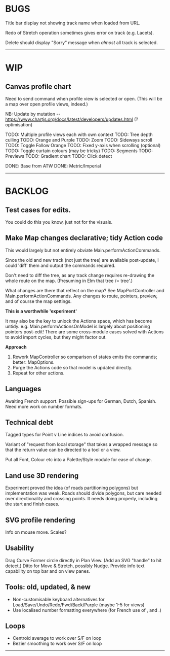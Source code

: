 
# BUGS

Title bar display not showing track name when loaded from URL.

Redo of Stretch operation sometimes gives error on track (e.g. Lacets).

Delete should display "Sorry" message when _almost_ all track is selected.

--- 

# WIP

## Canvas profile chart

Need to send command when profile view is selected or open.
(This will be a map over open profile views, indeed.)

NB: Update by mutation 
-- https://www.chartjs.org/docs/latest/developers/updates.html (?optimisation)

TODO: Multiple profile views each with own context
TODO: Tree depth culling
TODO: Orange and Purple 
TODO: Zoom
TODO: Sideways scroll
TODO: Toggle Follow Orange
TODO: Fixed y-axis when scrolling (optional)
TODO: Toggle curtain colours (may be tricky)
TODO: Segments
TODO: Previews
TODO: Gradient chart
TODO: Click detect

DONE: Base from ATW
DONE: Metric/Imperial

---

# BACKLOG

## Test cases for edits.

You could do this you know, just not for the visuals.

## Make Map changes declarative; tidy Action code

This would largely but not entirely obviate Main.performActionCommands.

Since the old and new track (not just the tree) are available post-update,
I could 'diff' them and output the commands required.

Don't need to diff the tree, as any track change requires re-drawing the whole route on the map.
(Presuming in Elm that tree /= tree'.)

What changes are there that reflect on the map?
See MapPortController and Main.performActionCommands.
Any changes to route, pointers, preview, and of course the map settings.

**This is a worthwhile 'experiment'**

It may also be the key to unlock the Actions space, which has become untidy.
e.g. Main.performActionsOnModel is largely about positioning pointers post-edit!
There are some cross-module cases solved with Actions to avoid import cycles,
but they might factor out.

**Approach**

1. Rework MapController so comparison of states emits the commands; better: MapOptions.
2. Purge the Actions code so that model is updated directly.
3. Repeat for other actions.

## Languages

Awaiting French support.
Possible sign-ups for German, Dutch, Spanish.
Need more work on number formats.

## Technical debt

Tagged types for Point v Line indices to avoid confusion.

Variant of "request from local storage" that takes a wrapped message so that the return value
can be directed to a tool or a view.

Put all Font, Colour etc into a Palette/Style module for ease of change.

## Land use 3D rendering

Experiment proved the idea (of roads partitioning polygons) but implementation was weak.
Roads should divide polygons, but care needed over directionality and crossing points.
It needs doing properly, including the start and finish cases.

## SVG profile rendering

Info on mouse move.
Scales?

## Usability

Drag Curve Former circle directly in Plan View. (Add an SVG "handle" to hit detect.)
Ditto for Move & Stretch, possibly Nudge.
Provide info text capability on top bar and on view panes.

## Tools: old, updated, & new

- Non-customisable keyboard alternatives for Load/Save/Undo/Redo/Fwd/Back/Purple (maybe 1-5 for views)
- Use localised number formatting everywhere (for French use of , and .)

## Loops

- Centroid average to work over S/F on loop
- Bezier smoothing to work over S/F on loop

 
---
